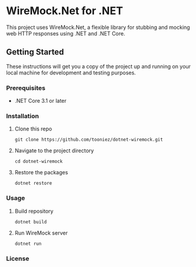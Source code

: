 # WireMock.Net for .NET

This project uses WireMock.Net, a flexible library for stubbing and mocking web HTTP responses using .NET and .NET Core.

## Getting Started

These instructions will get you a copy of the project up and running on your local machine for development and testing purposes.

### Prerequisites

- .NET Core 3.1 or later

### Installation

1. Clone this repo
    ```
    git clone https://github.com/tooniez/dotnet-wiremock.git
    ```
2. Navigate to the project directory
    ```
    cd dotnet-wiremock
    ```
3. Restore the packages
    ```
    dotnet restore
    ```

### Usage

1. Build repository
    ```
    dotnet build
    ```
2. Run WireMock server
    ```
    dotnet run
    ```

### License
